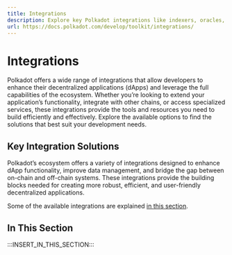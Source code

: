 ```yaml
---
title: Integrations
description: Explore key Polkadot integrations like indexers, oracles, decentralized storage, and wallets to enhance your dApps and access external data.
url: https://docs.polkadot.com/develop/toolkit/integrations/
---
```


# Integrations

Polkadot offers a wide range of integrations that allow developers to enhance their decentralized applications (dApps) and leverage the full capabilities of the ecosystem. Whether you’re looking to extend your application’s functionality, integrate with other chains, or access specialized services, these integrations provide the tools and resources you need to build efficiently and effectively. Explore the available options to find the solutions that best suit your development needs.

## Key Integration Solutions

Polkadot’s ecosystem offers a variety of integrations designed to enhance dApp functionality, improve data management, and bridge the gap between on-chain and off-chain systems. These integrations provide the building blocks needed for creating more robust, efficient, and user-friendly decentralized applications.

Some of the available integrations are explained [in this section](#in-this-section).

## In This Section

:::INSERT_IN_THIS_SECTION:::
